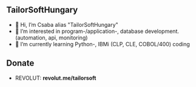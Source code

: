## TailorSoftHungary
- 👋 Hi, I’m Csaba alias "TailorSoftHungary"
- 👀 I’m interested in program-/application-, database development. (automation, api, monitoring)
- 🌱 I’m currently learning Python-, IBMi (CLP, CLE, COBOL/400) coding
<!--- 
- 💞️ I’m looking to collaborate on ... coming soon
- 📫 How to reach me coming soon
--->

<!---
TailorSoftHungary/TailorSoftHungary is a ✨ special ✨ repository because its `README.md` (this file) appears on your GitHub profile.
You can click the Preview link to take a look at your changes.
--->

## Donate
* REVOLUT: **revolut.me/tailorsoft**
